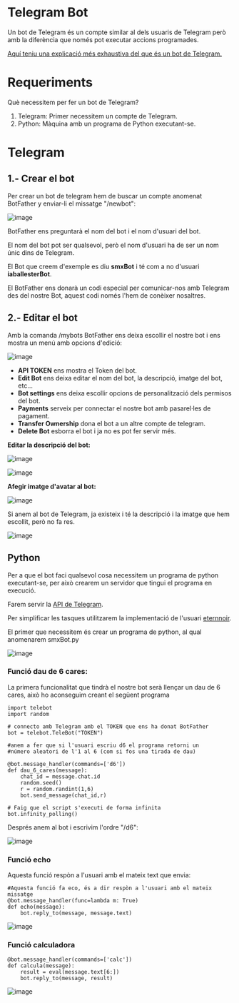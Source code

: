 # Telegram Bot

Un bot de Telegram és un compte similar al dels usuaris de Telegram però amb la diferència que només pot executar accions programades.

[Aquí teniu una explicació més exhaustiva del que és un bot de Telegram.](https://core.telegram.org/bots)

# Requeriments

Què necessitem per fer un bot de Telegram?

1. Telegram: Primer necessitem un compte de Telegram.
2. Python: Màquina amb un programa de Python executant-se.

# Telegram

## 1.- Crear el bot

Per crear un bot de telegram hem de buscar un compte anomenat BotFather y enviar-li el missatge "/newbot":

![image](https://github.com/XaSaFa/TelegramBot/assets/110727546/0ea27175-19f8-4d15-b3f4-458dc6212046)

BotFather ens preguntarà el nom del bot i el nom d'usuari del bot.

El nom del bot pot ser qualsevol, però el nom d'usuari ha de ser un nom únic dins de Telegram.

El Bot que creem d'exemple es diu **smxBot** i té com a no d'usuari **iaballesterBot**.

El BotFather ens donarà un codi especial per comunicar-nos amb Telegram des del nostre Bot, aquest codi només l'hem de conèixer nosaltres.

## 2.- Editar el bot

Amb la comanda /mybots BotFather ens deixa escollir el nostre bot i ens mostra un menú amb opcions d'edició:

![image](https://github.com/XaSaFa/TelegramBot/assets/110727546/5aea6b77-cebc-4118-a421-626555d5604a)

- **API TOKEN** ens mostra el Token del bot.
- **Edit Bot** ens deixa editar el nom del bot, la descripció, imatge del bot, etc...
- **Bot settings** ens deixa escollir opcions de personalització dels permisos del bot.
- **Payments** serveix per connectar el nostre bot amb pasarel·les de pagament.
- **Transfer Ownership** dona el bot a un altre compte de telegram.
- **Delete Bot** esborra el bot i ja no es pot fer servir més.

**Editar la descripció del bot:**

![image](https://github.com/XaSaFa/TelegramBot/assets/110727546/54612292-01a8-4fe5-9dba-f167f60f3fad)

![image](https://github.com/XaSaFa/TelegramBot/assets/110727546/65e697e3-7e25-4f00-8a74-b60c92182490)

**Afegir imatge d'avatar al bot:**

![image](https://github.com/XaSaFa/TelegramBot/assets/110727546/a621cfd4-7437-4cc8-8dc9-e77da9ea2164)

Si anem al bot de Telegram, ja existeix i té la descripció i la imatge que hem escollit, però no fa res.

![image](https://github.com/XaSaFa/TelegramBot/assets/110727546/f1013836-6d18-44b4-b052-9f11b0ad13ae)

## Python

Per a que el bot faci qualsevol cosa necessitem un programa de python executant-se, per això crearem un servidor que tingui el programa en execució.

Farem servir la [API de Telegram](https://core.telegram.org/bots/api).

Per simplificar les tasques utilitzarem la implementació de l'usuari [eternnoir](https://github.com/eternnoir/pyTelegramBotAPI).

El primer que necessitem és crear un programa de python, al qual anomenarem smxBot.py

![image](https://github.com/XaSaFa/TelegramBot/assets/110727546/17608064-f461-45df-8c10-4a811a4c474e)

### Funció dau de 6 cares:

La primera funcionalitat que tindrà el nostre bot serà llençar un dau de 6 cares, això ho aconseguim creant el següent programa

```
import telebot
import random

# connecto amb Telegram amb el TOKEN que ens ha donat BotFather
bot = telebot.TeleBot("TOKEN")

#anem a fer que si l'usuari escriu d6 el programa retorni un
#número aleatori de l'1 al 6 (com si fos una tirada de dau)

@bot.message_handler(commands=['d6'])
def dau_6_cares(message):
    chat_id = message.chat.id
    random.seed()
    r = random.randint(1,6)
    bot.send_message(chat_id,r)

# Faig que el script s'executi de forma infinita
bot.infinity_polling()
```

Després anem al bot i escrivim l'ordre "/d6":

![image](https://github.com/XaSaFa/TelegramBot/assets/110727546/172a2833-f085-4c00-85a4-5313c693cccc)


### Funció echo

Aquesta funció respòn a l'usuari amb el mateix text que envia:

```
#Aquesta funció fa eco, és a dir respòn a l'usuari amb el mateix missatge
@bot.message_handler(func=lambda m: True)
def echo(message):
    bot.reply_to(message, message.text)
```

![image](https://github.com/XaSaFa/TelegramBot/assets/110727546/b3f2d24f-295f-4d04-a06b-db71113234ef)

### Funció calculadora

```
@bot.message_handler(commands=['calc'])
def calcula(message):
    result = eval(message.text[6:])
    bot.reply_to(message, result)
```

![image](https://github.com/XaSaFa/TelegramBot/assets/110727546/1f7ea6b1-d054-4382-a0a9-0b76634d096e)
